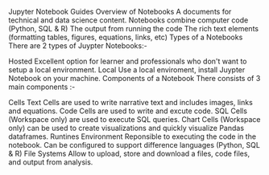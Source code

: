 Jupyter Notebook Guides
Overview of Notebooks
A documents for technical and data science content.
Notebooks combine computer code (Python, SQL & R)
The output from running the code
The rich text elements (formatting tables, figures, equations, links, etc)
Types of a Notebooks
There are 2 types of Juypter Notebooks:-

Hosted
Excellent option for learner and professionals who don't want to setup a local environment.
Local
Use a local enviroment, install Juypter Notebook on your machine.
Components of a Notebook
There consists of 3 main components :-

Cells
Text Cells are used to write narrative text and includes images, links and equations.
Code Cells are used to write and excute code.
SQL Cells (Workspace only) are used to execute SQL queries.
Chart Cells (Workspace only) can be used to create visualizations and quickly visualize Pandas dataframes.
Runtines Environment
Reponsible to executing the code in the notebook.
Can be configured to support difference languages (Python, SQL & R)
File Systems
Allow to upload, store and download a files, code files, and output from analysis.
